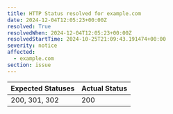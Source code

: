 ```yaml
---
title: HTTP Status resolved for example.com
date: 2024-12-04T12:05:23+00:00Z
resolved: True
resolvedWhen: 2024-12-04T12:05:23+00:00Z
resolvedStartTime: 2024-10-25T21:09:43.191474+00:00
severity: notice
affected:
  - example.com
section: issue
---
```


| Expected Statuses | Actual Status  |
|-------------------|----------------|
| 200, 301, 302 | 200 |
